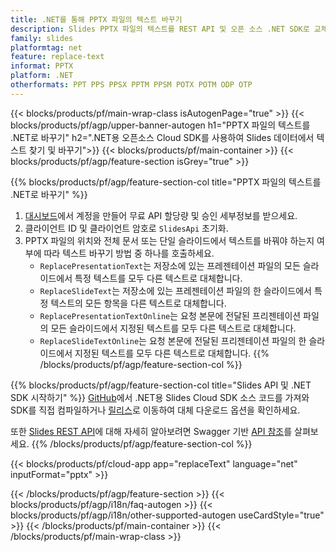 ```yaml
---
title: .NET를 통해 PPTX 파일의 텍스트 바꾸기
description: Slides PPTX 파일의 텍스트를 REST API 및 오픈 소스 .NET SDK로 교체
family: slides
platformtag: net
feature: replace-text
informat: PPTX
platform: .NET
otherformats: PPT PPS PPSX PPTM PPSM POTX POTM ODP OTP
---
```


{{< blocks/products/pf/main-wrap-class isAutogenPage="true" >}}
{{< blocks/products/pf/agp/upper-banner-autogen h1="PPTX 파일의 텍스트를 .NET로 바꾸기" h2=".NET용 오픈소스 Cloud SDK를 사용하여 Slides 데이터에서 텍스트 찾기 및 바꾸기">}}
{{< blocks/products/pf/main-container >}}
{{< blocks/products/pf/agp/feature-section isGrey="true" >}}

{{% blocks/products/pf/agp/feature-section-col title="PPTX 파일의 텍스트를 .NET로 바꾸기" %}}
1. <a href="https://dashboard.aspose.cloud/">대시보드</a>에서 계정을 만들어 무료 API 할당량 및 승인 세부정보를 받으세요.
1. 클라이언트 ID 및 클라이언트 암호로 ```SlidesApi``` 초기화.
1. PPTX 파일의 위치와 전체 문서 또는 단일 슬라이드에서 텍스트를 바꿔야 하는지 여부에 따라 텍스트 바꾸기 방법 중 하나를 호출하세요.
    - ```ReplacePresentationText```는 저장소에 있는 프레젠테이션 파일의 모든 슬라이드에서 특정 텍스트를 모두 다른 텍스트로 대체합니다.
    - ```ReplaceSlideText```는 저장소에 있는 프레젠테이션 파일의 한 슬라이드에서 특정 텍스트의 모든 항목을 다른 텍스트로 대체합니다.
    - ```ReplacePresentationTextOnline```는 요청 본문에 전달된 프리젠테이션 파일의 모든 슬라이드에서 지정된 텍스트를 모두 다른 텍스트로 대체합니다.
    - ```ReplaceSlideTextOnline```는 요청 본문에 전달된 프리젠테이션 파일의 한 슬라이드에서 지정된 텍스트를 모두 다른 텍스트로 대체합니다.
{{% /blocks/products/pf/agp/feature-section-col %}}

{{% blocks/products/pf/agp/feature-section-col title="Slides API 및 .NET SDK 시작하기" %}}
[GitHub](https://github.com/aspose-slides-cloud/aspose-slides-cloud-dotnet)에서 .NET용 Slides Cloud SDK 소스 코드를 가져와 SDK를 직접 컴파일하거나 [릴리스](https://releases.aspose.cloud/)로 이동하여 대체 다운로드 옵션을 확인하세요.

또한 [Slides REST API](https://products.aspose.cloud/slides/curl/)에 대해 자세히 알아보려면 Swagger 기반 [API 참조](https://apireference.aspose.cloud/slides/)를 살펴보세요.
{{% /blocks/products/pf/agp/feature-section-col %}}

{{< blocks/products/pf/cloud-app app="replaceText" language="net" inputFormat="pptx" >}}

{{< /blocks/products/pf/agp/feature-section >}}
{{< blocks/products/pf/agp/i18n/faq-autogen >}}
{{< blocks/products/pf/agp/i18n/other-supported-autogen useCardStyle="true" >}}
{{< /blocks/products/pf/main-container >}}
{{< /blocks/products/pf/main-wrap-class >}}